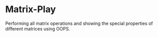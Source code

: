# Matrix-Play
Performing all matrix operations and showing the 
special properties of different matrices using OOPS.
